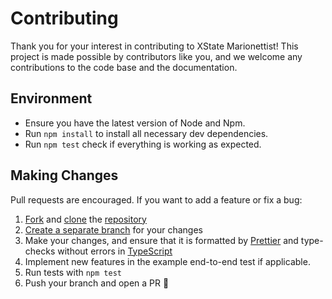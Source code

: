 # Contributing

Thank you for your interest in contributing to XState Marionettist! This project is made possible by contributors like you, and we welcome any contributions to the code base and the documentation.

## Environment

- Ensure you have the latest version of Node and Npm.
- Run `npm install` to install all necessary dev dependencies.
- Run `npm test` check if everything is working as expected.

## Making Changes

Pull requests are encouraged. If you want to add a feature or fix a bug:

1. [Fork](https://docs.github.com/en/github/getting-started-with-github/fork-a-repo) and [clone](https://docs.github.com/en/github/creating-cloning-and-archiving-repositories/cloning-a-repository) the [repository](https://github.com/rjdestigter/xstate-marionettist)
2. [Create a separate branch](https://docs.github.com/en/desktop/contributing-and-collaborating-using-github-desktop/managing-branches) for your changes
3. Make your changes, and ensure that it is formatted by [Prettier](https://prettier.io) and type-checks without errors in [TypeScript](https://www.typescriptlang.org/)
4. Implement new features in the example end-to-end test if applicable.
5. Run tests with `npm test`
6. Push your branch and open a PR 🚀
